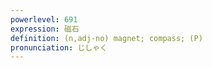 ```yaml
---
powerlevel: 691
expression: 磁石
definition: (n,adj-no) magnet; compass; (P)
pronunciation: じしゃく
---
```

